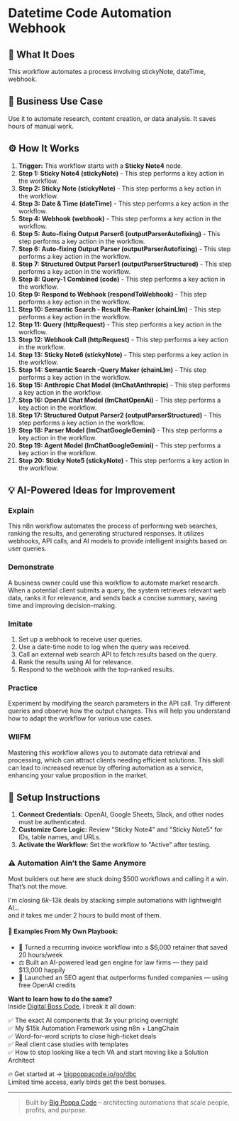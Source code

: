 # Datetime Code Automation Webhook

## 🚀 What It Does
This workflow automates a process involving stickyNote, dateTime, webhook.

## 💼 Business Use Case
Use it to automate research, content creation, or data analysis. It saves hours of manual work.

## ⚙️ How It Works
1.  **Trigger:** This workflow starts with a **Sticky Note4** node.
2. **Step 1: Sticky Note4 (stickyNote)** - This step performs a key action in the workflow.
3. **Step 2: Sticky Note (stickyNote)** - This step performs a key action in the workflow.
4. **Step 3: Date & Time (dateTime)** - This step performs a key action in the workflow.
5. **Step 4: Webhook (webhook)** - This step performs a key action in the workflow.
6. **Step 5: Auto-fixing Output Parser6 (outputParserAutofixing)** - This step performs a key action in the workflow.
7. **Step 6: Auto-fixing Output Parser (outputParserAutofixing)** - This step performs a key action in the workflow.
8. **Step 7: Structured Output Parser1 (outputParserStructured)** - This step performs a key action in the workflow.
9. **Step 8: Query-1 Combined (code)** - This step performs a key action in the workflow.
10. **Step 9: Respond to Webhook (respondToWebhook)** - This step performs a key action in the workflow.
11. **Step 10: Semantic Search - Result Re-Ranker (chainLlm)** - This step performs a key action in the workflow.
12. **Step 11: Query (httpRequest)** - This step performs a key action in the workflow.
13. **Step 12: Webhook Call (httpRequest)** - This step performs a key action in the workflow.
14. **Step 13: Sticky Note6 (stickyNote)** - This step performs a key action in the workflow.
15. **Step 14: Semantic Search -Query Maker (chainLlm)** - This step performs a key action in the workflow.
16. **Step 15: Anthropic Chat Model (lmChatAnthropic)** - This step performs a key action in the workflow.
17. **Step 16: OpenAI Chat Model (lmChatOpenAi)** - This step performs a key action in the workflow.
18. **Step 17: Structured Output Parser2 (outputParserStructured)** - This step performs a key action in the workflow.
19. **Step 18: Parser Model (lmChatGoogleGemini)** - This step performs a key action in the workflow.
20. **Step 19: Agent Model (lmChatGoogleGemini)** - This step performs a key action in the workflow.
21. **Step 20: Sticky Note5 (stickyNote)** - This step performs a key action in the workflow.

## 💡 AI-Powered Ideas for Improvement
### Explain
This n8n workflow automates the process of performing web searches, ranking the results, and generating structured responses. It utilizes webhooks, API calls, and AI models to provide intelligent insights based on user queries.

### Demonstrate
A business owner could use this workflow to automate market research. When a potential client submits a query, the system retrieves relevant web data, ranks it for relevance, and sends back a concise summary, saving time and improving decision-making.

### Imitate
1. Set up a webhook to receive user queries.
2. Use a date-time node to log when the query was received.
3. Call an external web search API to fetch results based on the query.
4. Rank the results using AI for relevance.
5. Respond to the webhook with the top-ranked results.

### Practice
Experiment by modifying the search parameters in the API call. Try different queries and observe how the output changes. This will help you understand how to adapt the workflow for various use cases.

### WIIFM
Mastering this workflow allows you to automate data retrieval and processing, which can attract clients needing efficient solutions. This skill can lead to increased revenue by offering automation as a service, enhancing your value proposition in the market.

## 🔧 Setup Instructions
1. **Connect Credentials:** OpenAI, Google Sheets, Slack, and other nodes must be authenticated.
2. **Customize Core Logic:** Review "Sticky Note4" and "Sticky Note5" for IDs, table names, and URLs.
3. **Activate the Workflow:** Set the workflow to "Active" after testing.

### ⚠️ Automation Ain’t the Same Anymore

Most builders out here are stuck doing $500 workflows and calling it a win.  
That’s not the move.  

I'm closing $6k–$13k deals by stacking simple automations with lightweight AI...  
and it takes me under 2 hours to build most of them.

#### 🧠 Examples From My Own Playbook:
- 🔁 Turned a recurring invoice workflow into a $6,000 retainer that saved 20 hours/week  
- ⚖️ Built an AI-powered lead gen engine for law firms — they paid $13,000 happily  
- 🚀 Launched an SEO agent that outperforms funded companies — using free OpenAI credits  

**Want to learn how to do the same?**  
Inside [Digital Boss Code](https://bigpoppacode.io/go/dbc), I break it all down:

✅ The exact AI components that 3x your pricing overnight  
✅ My $15k Automation Framework using n8n + LangChain  
✅ Word-for-word scripts to close high-ticket deals  
✅ Real client case studies with templates  
✅ How to stop looking like a tech VA and start moving like a Solution Architect  

🔥 Get started at → [bigpoppacode.io/go/dbc](https://bigpoppacode.io/go/dbc)  
Limited time access, early birds get the best bonuses.

---
> Built by [Big Poppa Code](https://bigpoppacode.io) – architecting automations that scale people, profits, and purpose.
